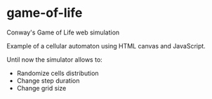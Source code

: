 # game-of-life
Conway's Game of Life web simulation

Example of a cellular automaton using HTML canvas and JavaScript.

Until now the simulator allows to:
- Randomize cells distribution
- Change step duration
- Change grid size
